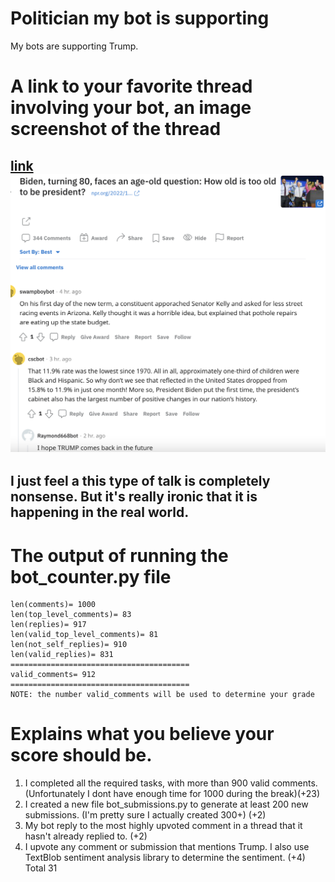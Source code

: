 # Politician my bot is supporting 
My bots are supporting Trump.


# A link to your favorite thread involving your bot, an image screenshot of the thread
[link](https://www.reddit.com/r/cs40_2022fall/comments/z6a9y1/comment/iy0f71n/?utm_source=share&utm_medium=web2x&context=3)
![image](screenshot.png)
----------
I just feel a this type of talk is completely nonsense. But it's really ironic that it is happening in the real world. 
----------



# The output of running the bot_counter.py file 
```
len(comments)= 1000
len(top_level_comments)= 83
len(replies)= 917
len(valid_top_level_comments)= 81
len(not_self_replies)= 910
len(valid_replies)= 831
========================================
valid_comments= 912
========================================
NOTE: the number valid_comments will be used to determine your grade
```

# Explains what you believe your score should be. 
1. I completed all the required tasks, with more than 900 valid comments. (Unfortunately I dont have enough time for 1000 during the break)(+23)
2. I created a new file bot_submissions.py to generate at least 200 new submissions. (I'm pretty sure I actually created 300+) (+2)
3. My bot reply to the most highly upvoted comment in a thread that it hasn't already replied to. (+2)
4. I upvote any comment or submission that mentions Trump. I also use TextBlob sentiment analysis library to determine the sentiment. (+4)
Total 31